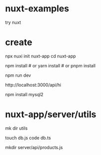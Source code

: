 # nuxt-examples

try nuxt

# create 
npx nuxi init nuxt-app
cd nuxt-app

npm install # or
yarn install # or
pnpm install

npm run dev

http://localhost:3000/api/hi

npm install mysql2

# nuxt-app/server/utils
mk dir utils 

touch db.js
code db.ts

mkdir server/api/products.js
